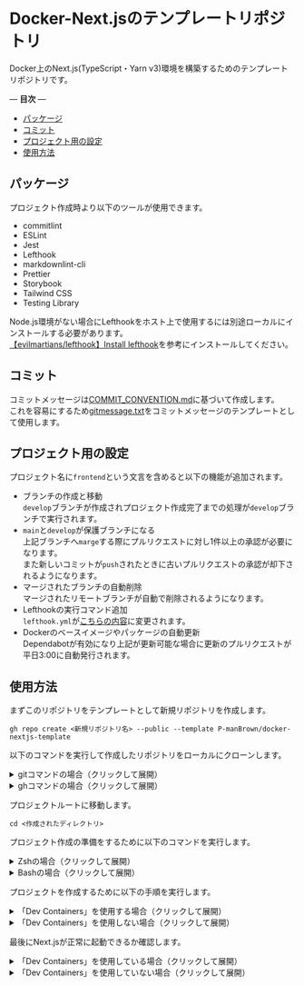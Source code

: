 # Docker-Next.jsのテンプレートリポジトリ

Docker上のNext.js(TypeScript・Yarn v3)環境を構築するためのテンプレートリポジトリです。  

— **目次** —

- [パッケージ](#パッケージ)
- [コミット](#コミット)
- [プロジェクト用の設定](#プロジェクト用の設定)
- [使用方法](#使用方法)

## パッケージ

プロジェクト作成時より以下のツールが使用できます。  

- commitlint
- ESLint
- Jest
- Lefthook
- markdownlint-cli
- Prettier
- Storybook
- Tailwind CSS
- Testing Library

Node.js環境がない場合にLefthookをホスト上で使用するには別途ローカルにインストールする必要があります。  
[【evilmartians/lefthook】Install lefthook](https://github.com/evilmartians/lefthook/blob/master/docs/install.md)を参考にインストールしてください。  

## コミット

コミットメッセージは[COMMIT_CONVENTION.md](.github/commit/COMMIT_CONVENTION.md)に基づいて作成します。  
これを容易にするため[gitmessage.txt](.github/commit/gitmessage.txt)をコミットメッセージのテンプレートとして使用します。  

## プロジェクト用の設定

プロジェクト名に`frontend`という文言を含めると以下の機能が追加されます。  

- ブランチの作成と移動  
  `develop`ブランチが作成されプロジェクト作成完了までの処理が`develop`ブランチで実行されます。  
- `main`と`develop`が保護ブランチになる  
  上記ブランチへ`marge`する際にプルリクエストに対し1件以上の承認が必要になります。  
  また新しいコミットが`push`されたときに古いプルリクエストの承認が却下されるようになります。
- マージされたブランチの自動削除  
  マージされたリモートブランチが自動で削除されるようになります。  
- Lefthookの実行コマンド追加  
  `lefthook.yml`が[こちらの内容](./setup/settings/lefthook-project.yml)に変更されます。  
- Dockerのベースイメージやパッケージの自動更新  
  Dependabotが有効になり上記が更新可能な場合に更新のプルリクエストが平日3:00に自動発行されます。  

## 使用方法

まずこのリポジトリをテンプレートとして新規リポジトリを作成します。  

```terminal
gh repo create <新規リポジトリ名> --public --template P-manBrown/docker-nextjs-template
```

以下のコマンドを実行して作成したリポジトリをローカルにクローンします。  

<details>
  <summary>gitコマンドの場合（クリックして展開）</summary>

```terminal
git clone <URL or SSH key>
```

</details>

<details>
  <summary>ghコマンドの場合（クリックして展開）</summary>

```terminal
gh repo clone <GitHubユーザー名/新規リポジトリ名>
```

</details>

プロジェクトルートに移動します。  

```terminal
cd <作成されたディレクトリ>
```

プロジェクト作成の準備をするために以下のコマンドを実行します。  

<details>
  <summary>Zshの場合（クリックして展開）</summary>

```terminal
zsh setup/scripts/prepare-create-pj.sh
```

</details>

<details>
  <summary>Bashの場合（クリックして展開）</summary>

```terminal
bash setup/scripts/prepare-create-pj.sh
```

</details>

プロジェクトを作成するために以下の手順を実行します。  

<details>
  <summary>「Dev Containers」を使用する場合（クリックして展開）</summary>

まず`.devcontainer/secrets/github-token.txt`を書き換えます。  
ここで使用するPersonal Access Tokenには以下のスコープが必要です。  

- repo
- read:org

書き換え後「Dev Containers」を起動します。  
コマンドパレットで`Dev Containers: Reopen in Container`を実行します。  
起動完了後コンテナ内で次のコマンドを実行します。  

```terminal
bash setup/scripts/create-pj.sh
```

</details>

<details>
  <summary>「Dev Containers」を使用しない場合（クリックして展開）</summary>

以下のコマンドを実行します。  

```terminal
docker compose run --rm --no-deps frontend bash setup/scripts/create-pj.sh
```

</details>

最後にNext.jsが正常に起動できるか確認します。  

<details>
  <summary>「Dev Containers」を使用している場合（クリックして展開）</summary>

```terminal
yarn dev
```

</details>

<details>
  <summary>「Dev Containers」を使用していない場合（クリックして展開）</summary>

```terminal
docker compose up
```

</details>
